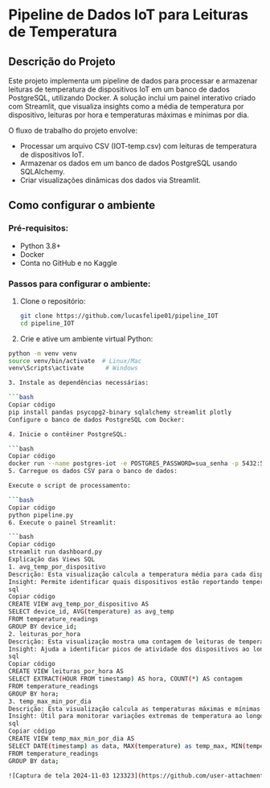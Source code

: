 # Pipeline de Dados IoT para Leituras de Temperatura

## Descrição do Projeto
Este projeto implementa um pipeline de dados para processar e armazenar leituras de temperatura de dispositivos IoT em um banco de dados PostgreSQL, utilizando Docker. A solução inclui um painel interativo criado com Streamlit, que visualiza insights como a média de temperatura por dispositivo, leituras por hora e temperaturas máximas e mínimas por dia.

O fluxo de trabalho do projeto envolve:

- Processar um arquivo CSV (IOT-temp.csv) com leituras de temperatura de dispositivos IoT.
- Armazenar os dados em um banco de dados PostgreSQL usando SQLAlchemy.
- Criar visualizações dinâmicas dos dados via Streamlit.

## Como configurar o ambiente

### Pré-requisitos:
- Python 3.8+
- Docker
- Conta no GitHub e no Kaggle

### Passos para configurar o ambiente:
1. Clone o repositório:

   ```bash
   git clone https://github.com/lucasfelipe01/pipeline_IOT
   cd pipeline_IOT
2. Crie e ative um ambiente virtual Python:

  ```bash
python -m venv venv
source venv/bin/activate  # Linux/Mac
venv\Scripts\activate      # Windows

3. Instale as dependências necessárias:

```bash
Copiar código
pip install pandas psycopg2-binary sqlalchemy streamlit plotly
Configure o banco de dados PostgreSQL com Docker:

4. Inicie o contêiner PostgreSQL:

```bash
Copiar código
docker run --name postgres-iot -e POSTGRES_PASSWORD=sua_senha -p 5432:5432 -d postgres
5. Carregue os dados CSV para o banco de dados:

Execute o script de processamento:

```bash
Copiar código
python pipeline.py
6. Execute o painel Streamlit:

```bash
Copiar código
streamlit run dashboard.py
Explicação das Views SQL
1. avg_temp_por_dispositivo
Descrição: Esta visualização calcula a temperatura média para cada dispositivo.
Insight: Permite identificar quais dispositivos estão reportando temperaturas consistentemente mais altas ou mais baixas.
sql
Copiar código
CREATE VIEW avg_temp_por_dispositivo AS
SELECT device_id, AVG(temperature) as avg_temp
FROM temperature_readings
GROUP BY device_id;
2. leituras_por_hora
Descrição: Esta visualização mostra uma contagem de leituras de temperatura agrupadas por hora.
Insight: Ajuda a identificar picos de atividade dos dispositivos ao longo do dia.
sql
Copiar código
CREATE VIEW leituras_por_hora AS
SELECT EXTRACT(HOUR FROM timestamp) AS hora, COUNT(*) AS contagem
FROM temperature_readings
GROUP BY hora;
3. temp_max_min_por_dia
Descrição: Esta visualização calcula as temperaturas máximas e mínimas para cada dia.
Insight: Útil para monitorar variações extremas de temperatura ao longo do tempo.
sql
Copiar código
CREATE VIEW temp_max_min_por_dia AS
SELECT DATE(timestamp) as data, MAX(temperature) as temp_max, MIN(temperature) as temp_min
FROM temperature_readings
GROUP BY data;

![Captura de tela 2024-11-03 123323](https://github.com/user-attachments/assets/fdab9ddf-4967-4224-80a3-8330230c8d86)


